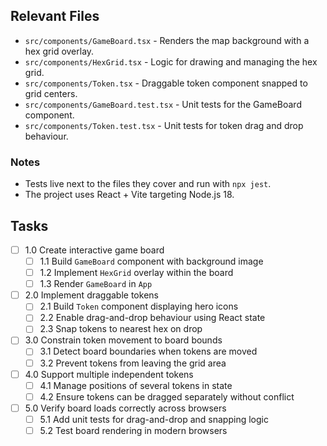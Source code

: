 ## Relevant Files

- `src/components/GameBoard.tsx` - Renders the map background with a hex grid overlay.
- `src/components/HexGrid.tsx` - Logic for drawing and managing the hex grid.
- `src/components/Token.tsx` - Draggable token component snapped to grid centers.
- `src/components/GameBoard.test.tsx` - Unit tests for the GameBoard component.
- `src/components/Token.test.tsx` - Unit tests for token drag and drop behaviour.

### Notes

- Tests live next to the files they cover and run with `npx jest`.
- The project uses React + Vite targeting Node.js 18.

## Tasks

- [ ] 1.0 Create interactive game board
  - [ ] 1.1 Build `GameBoard` component with background image
  - [ ] 1.2 Implement `HexGrid` overlay within the board
  - [ ] 1.3 Render `GameBoard` in `App`
- [ ] 2.0 Implement draggable tokens
  - [ ] 2.1 Build `Token` component displaying hero icons
  - [ ] 2.2 Enable drag-and-drop behaviour using React state
  - [ ] 2.3 Snap tokens to nearest hex on drop
- [ ] 3.0 Constrain token movement to board bounds
  - [ ] 3.1 Detect board boundaries when tokens are moved
  - [ ] 3.2 Prevent tokens from leaving the grid area
- [ ] 4.0 Support multiple independent tokens
  - [ ] 4.1 Manage positions of several tokens in state
  - [ ] 4.2 Ensure tokens can be dragged separately without conflict
- [ ] 5.0 Verify board loads correctly across browsers
  - [ ] 5.1 Add unit tests for drag-and-drop and snapping logic
  - [ ] 5.2 Test board rendering in modern browsers
